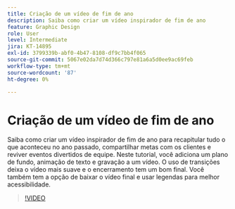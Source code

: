 ```yaml
---
title: Criação de um vídeo de fim de ano
description: Saiba como criar um vídeo inspirador de fim de ano
feature: Graphic Design
role: User
level: Intermediate
jira: KT-14895
exl-id: 3799339b-abf0-4b47-8108-df9c7bb4f065
source-git-commit: 5067e02da7d74d366c797e81a6a5d0ee9ac69feb
workflow-type: tm+mt
source-wordcount: '87'
ht-degree: 0%

---
```


# Criação de um vídeo de fim de ano

Saiba como criar um vídeo inspirador de fim de ano para recapitular tudo o que aconteceu no ano passado, compartilhar metas com os clientes e reviver eventos divertidos de equipe. Neste tutorial, você adiciona um plano de fundo, animação de texto e gravação a um vídeo. O uso de transições deixa o vídeo mais suave e o encerramento tem um bom final. Você também tem a opção de baixar o vídeo final e usar legendas para melhor acessibilidade.

>[!VIDEO](https://video.tv.adobe.com/v/3434002?quality=12&learn=on&hidetitle=true&captions=por_br)
